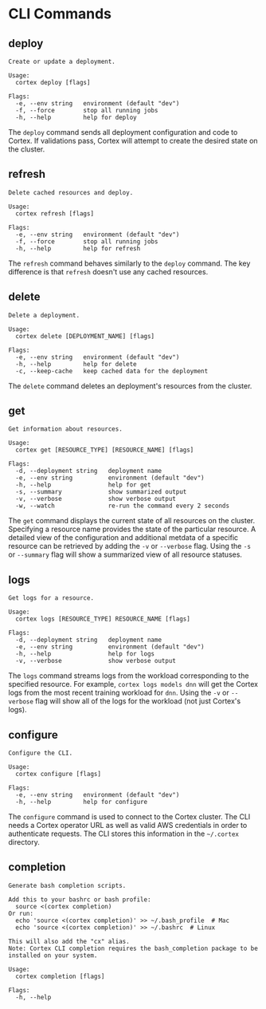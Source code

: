 # CLI Commands

## deploy


```text
Create or update a deployment.

Usage:
  cortex deploy [flags]

Flags:
  -e, --env string   environment (default "dev")
  -f, --force        stop all running jobs
  -h, --help         help for deploy
```

The `deploy` command sends all deployment configuration and code to Cortex. If validations pass, Cortex will attempt to create the desired state on the cluster.

## refresh

```text
Delete cached resources and deploy.

Usage:
  cortex refresh [flags]

Flags:
  -e, --env string   environment (default "dev")
  -f, --force        stop all running jobs
  -h, --help         help for refresh
```

The `refresh` command behaves similarly to the `deploy` command. The key difference is that `refresh` doesn't use any cached resources.

## delete

```text
Delete a deployment.

Usage:
  cortex delete [DEPLOYMENT_NAME] [flags]

Flags:
  -e, --env string   environment (default "dev")
  -h, --help         help for delete
  -c, --keep-cache   keep cached data for the deployment
```

The `delete` command deletes an deployment's resources from the cluster.

## get

```text
Get information about resources.

Usage:
  cortex get [RESOURCE_TYPE] [RESOURCE_NAME] [flags]

Flags:
  -d, --deployment string   deployment name
  -e, --env string          environment (default "dev")
  -h, --help                help for get
  -s, --summary             show summarized output
  -v, --verbose             show verbose output
  -w, --watch               re-run the command every 2 seconds
```

The `get` command displays the current state of all resources on the cluster. Specifying a resource name provides the state of the particular resource. A detailed view of the configuration and additional metdata of a specific resource can be retrieved by adding the `-v` or `--verbose` flag. Using the `-s` or `--summary` flag will show a summarized view of all resource statuses.

## logs

```text
Get logs for a resource.

Usage:
  cortex logs [RESOURCE_TYPE] RESOURCE_NAME [flags]

Flags:
  -d, --deployment string   deployment name
  -e, --env string          environment (default "dev")
  -h, --help                help for logs
  -v, --verbose             show verbose output
```

The `logs` command streams logs from the workload corresponding to the specified resource. For example, `cortex logs models dnn` will get the Cortex logs from the most recent training workload for `dnn`. Using the `-v` or `--verbose` flag will show all of the logs for the workload (not just Cortex's logs).

## configure

```text
Configure the CLI.

Usage:
  cortex configure [flags]

Flags:
  -e, --env string   environment (default "dev")
  -h, --help         help for configure
```

The `configure` command is used to connect to the Cortex cluster. The CLI needs a Cortex operator URL as well as valid AWS credentials in order to authenticate requests. The CLI stores this information in the `~/.cortex` directory.

## completion

```text
Generate bash completion scripts.

Add this to your bashrc or bash profile:
  source <(cortex completion)
Or run:
  echo 'source <(cortex completion)' >> ~/.bash_profile  # Mac
  echo 'source <(cortex completion)' >> ~/.bashrc  # Linux

This will also add the "cx" alias.
Note: Cortex CLI completion requires the bash_completion package to be installed on your system.

Usage:
  cortex completion [flags]

Flags:
  -h, --help
```
